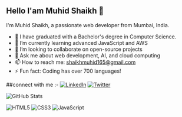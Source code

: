 ## Hello I'am Muhid Shaikh 👋



I'm Muhid Shaikh, a passionate web developer from Mumbai, India.

- 🔭 I have graduated with a Bachelor's degree in Computer Science.
- 🌱 I’m currently learning advanced JavaScript and AWS
- 👯 I’m looking to collaborate on open-source projects
- 💬 Ask me about web development, AI, and cloud computing
- 📫 How to reach me: [shaikhmuhid165@gmail.com](mailto:shaikhmuhid165@gmail.com)
- ⚡ Fun fact: Coding has over 700 languages!

##connect with me :- 
[![LinkedIn](https://img.shields.io/badge/LinkedIn-0077B5?style=flat-square&logo=linkedin&logoColor=white)](https://www.linkedin.com/in/muhid-shaikh/)
[![Twitter](https://img.shields.io/badge/Twitter-1DA1F2?style=flat-square&logo=twitter&logoColor=white)](https://twitter.com/shaikh_muhid)


![GitHub Stats](https://github-readme-stats.vercel.app/api?username=muhid165&show_icons=true)

![HTML5](https://img.shields.io/badge/HTML5-E34F26?style=flat-square&logo=html5&logoColor=white)
![CSS3](https://img.shields.io/badge/CSS3-1572B6?style=flat-square&logo=css3&logoColor=white)
![JavaScript](https://img.shields.io/badge/JavaScript-323330?style=flat-square&logo=javascript&logoColor=F7DF1E)







<!--
**muhid165/muhid165** is a ✨ _special_ ✨ repository because its `README.md` (this file) appears on your GitHub profile.

Here are some ideas to get you started:

- 🔭 I’m currently working on ...
- 🌱 I’m currently learning ...
- 👯 I’m looking to collaborate on ...
- 🤔 I’m looking for help with ...
- 💬 Ask me about ...
- 📫 How to reach me: ...
- ⚡ Fun fact: ...
-->
